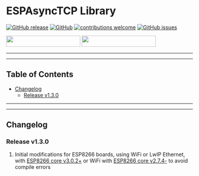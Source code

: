 # ESPAsyncTCP Library

[![GitHub release](https://img.shields.io/github/release/khoih-prog/ESPAsyncTCP.svg)](https://github.com/khoih-prog/ESPAsyncTCP/releases)
[![GitHub](https://img.shields.io/github/license/mashape/apistatus.svg)](https://github.com/khoih-prog/ESPAsyncTCP/blob/master/LICENSE)
[![contributions welcome](https://img.shields.io/badge/contributions-welcome-brightgreen.svg?style=flat)](#Contributing)
[![GitHub issues](https://img.shields.io/github/issues/khoih-prog/ESPAsyncTCP.svg)](http://github.com/khoih-prog/ESPAsyncTCP/issues)


<a href="https://profile-counter.glitch.me/khoih-prog/count.svg" title="Total khoih-prog Visitor count"><img src="https://profile-counter.glitch.me/khoih-prog/count.svg" style="height: 30px;width: 200px;"></a>
<a href="https://profile-counter.glitch.me/khoih-prog-ESPAsyncTCP/count.svg" title="Forked ESPAsyncTCP Visitor count"><img src="https://profile-counter.glitch.me/khoih-prog-ESPAsyncTCP/count.svg" style="height: 30px;width: 200px;"></a>

---
---

## Table of Contents

* [Changelog](#changelog)
  * [Release v1.3.0](#release-v130)

---
---

## Changelog

### Release v1.3.0

1. Initial modifications for ESP8266 boards, using WiFi or LwIP Ethernet, with [ESP8266 core v3.0.2+](https://github.com/esp8266/Arduino/releases/tag/3.0.2) or WiFi with [ESP8266 core v2.7.4-](https://github.com/esp8266/Arduino/releases/tag/2.7.4) to avoid compile errors


